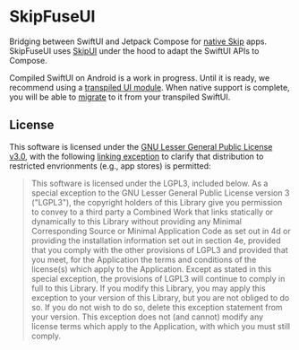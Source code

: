 # SkipFuseUI

Bridging between SwiftUI and Jetpack Compose for [native Skip](https://skip.tools/docs/modes/#native) apps. SkipFuseUI uses [SkipUI](https://skip.tools/docs/modules/skip-ui/) under the hood to adapt the SwiftUI APIs to Compose.

Compiled SwiftUI on Android is a work in progress. Until it is ready, we recommend using a [transpiled UI module](https://skip.tools/docs/modes/#transpiled). When native support is complete, you will be able to [migrate](https://skip.tools/docs/modes/#migration) to it from your transpiled SwiftUI. 

## License

This software is licensed under the
[GNU Lesser General Public License v3.0](https://spdx.org/licenses/LGPL-3.0-only.html),
with the following
[linking exception](https://spdx.org/licenses/LGPL-3.0-linking-exception.html)
to clarify that distribution to restricted envrionments (e.g., app stores)
is permitted:

> This software is licensed under the LGPL3, included below.
> As a special exception to the GNU Lesser General Public License version 3
> ("LGPL3"), the copyright holders of this Library give you permission to
> convey to a third party a Combined Work that links statically or dynamically
> to this Library without providing any Minimal Corresponding Source or
> Minimal Application Code as set out in 4d or providing the installation
> information set out in section 4e, provided that you comply with the other
> provisions of LGPL3 and provided that you meet, for the Application the
> terms and conditions of the license(s) which apply to the Application.
> Except as stated in this special exception, the provisions of LGPL3 will
> continue to comply in full to this Library. If you modify this Library, you
> may apply this exception to your version of this Library, but you are not
> obliged to do so. If you do not wish to do so, delete this exception
> statement from your version. This exception does not (and cannot) modify any
> license terms which apply to the Application, with which you must still
> comply.

